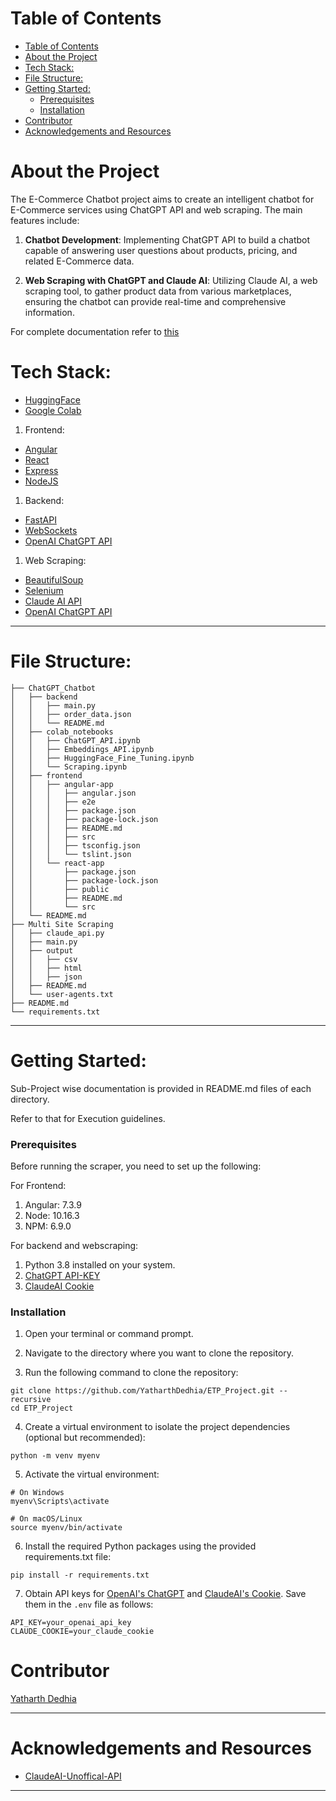 # Table of Contents

- [Table of Contents](#table-of-contents)
- [About the Project](#about-the-project)
- [Tech Stack:](#tech-stack)
- [File Structure:](#file-structure)
- [Getting Started:](#getting-started)
    - [Prerequisites](#prerequisites)
    - [Installation](#installation)
- [Contributor](#contributor)
- [Acknowledgements and Resources](#acknowledgements-and-resources)

# About the Project
The E-Commerce Chatbot project aims to create an intelligent chatbot for E-Commerce services using ChatGPT API and web scraping. The main features include:

1. **Chatbot Development**: Implementing ChatGPT API to build a chatbot capable of answering user questions about products, pricing, and related E-Commerce data.

2. **Web Scraping with ChatGPT and Claude AI**: Utilizing Claude AI, a web scraping tool, to gather product data from various marketplaces, ensuring the chatbot can provide real-time and comprehensive information.

For complete documentation refer to [this](https://docs.google.com/document/d/1uAZZL3bvEttKxy8AnbLMoaNu-gRMScQmYXSafIey-Zw/edit?usp=sharing)

# Tech Stack:

* [HuggingFace](https://huggingface.co/)
* [Google Colab](https://colab.research.com)
  
1. Frontend:
* [Angular](https://angular.io/)
* [React](https://reactjs.org/)
* [Express](https://expressjs.com/)
* [NodeJS](https://nodejs.org/)
  

1. Backend:
* [FastAPI](https://fastapi.tiangolo.com/)
* [WebSockets](https://developer.mozilla.org/en-US/docs/Web/API/WebSockets_API)
* [OpenAI ChatGPT API](https://platform.openai.com/docs/)

1. Web Scraping:

* [BeautifulSoup](https://www.crummy.com/software/BeautifulSoup/bs4/doc/)
* [Selenium](https://www.selenium.dev/)
* [Claude AI API](https://www.anthropic.com/)
* [OpenAI ChatGPT API](https://platform.openai.com/docs/)
---

# File Structure:
```
├── ChatGPT_Chatbot
│   ├── backend
│   │   ├── main.py
│   │   ├── order_data.json
│   │   └── README.md
│   ├── colab_notebooks
│   │   ├── ChatGPT_API.ipynb
│   │   ├── Embeddings_API.ipynb
│   │   ├── HuggingFace_Fine_Tuning.ipynb
│   │   └── Scraping.ipynb
│   ├── frontend
│   │   ├── angular-app
│   │   │   ├── angular.json
│   │   │   ├── e2e
│   │   │   ├── package.json
│   │   │   ├── package-lock.json
│   │   │   ├── README.md
│   │   │   ├── src
│   │   │   ├── tsconfig.json
│   │   │   └── tslint.json
│   │   └── react-app
│   │       ├── package.json
│   │       ├── package-lock.json
│   │       ├── public
│   │       ├── README.md
│   │       └── src
│   └── README.md
├── Multi Site Scraping
│   ├── claude_api.py
│   ├── main.py
│   ├── output
│   │   ├── csv
│   │   ├── html
│   │   ├── json
│   ├── README.md
│   └── user-agents.txt
├── README.md
└── requirements.txt
```

---

# Getting Started:
Sub-Project wise documentation is provided in README.md files of each directory.

Refer to that for Execution guidelines.

### Prerequisites

Before running the scraper, you need to set up the following:

For Frontend:
1. Angular: 7.3.9
2. Node: 10.16.3
3. NPM: 6.9.0

For backend and webscraping:
1. Python 3.8 installed on your system.
2. [ChatGPT API-KEY](https://platform.openai.com/account/api-keys)
3. [ClaudeAI Cookie](https://github.com/KoushikNavuluri/Claude-API#usage)

### Installation

1. Open your terminal or command prompt.

2. Navigate to the directory where you want to clone the repository.

3. Run the following command to clone the repository:

```shell
git clone https://github.com/YatharthDedhia/ETP_Project.git --recursive
cd ETP_Project
```
4. Create a virtual environment to isolate the project dependencies (optional but recommended):

```shell
python -m venv myenv
```

5. Activate the virtual environment:

```shell
# On Windows
myenv\Scripts\activate

# On macOS/Linux
source myenv/bin/activate
```

6. Install the required Python packages using the provided requirements.txt file:

```shell
pip install -r requirements.txt
```

7. Obtain API keys for [OpenAI's ChatGPT](https://platform.openai.com/account/api-keys) and [ClaudeAI's Cookie](https://github.com/KoushikNavuluri/Claude-API#usage). Save them in the `.env` file as follows:

```
API_KEY=your_openai_api_key
CLAUDE_COOKIE=your_claude_cookie
```

# Contributor
[Yatharth Dedhia](https://github.com/YatharthDedhia)

---

# Acknowledgements and Resources
* [ClaudeAI-Unoffical-API](https://github.com/KoushikNavuluri/Claude-API)
---
